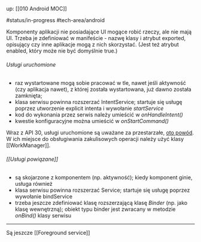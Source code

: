 up: [[010 Android MOC]]

#status/in-progress 
#tech-area/android 

Komponenty aplikacji nie posiadające UI mogące robić rzeczy, ale nie mają UI.
Trzeba je zdefiniować w manifeście - nazwę klasy i atrybut exported, opisujący czy inne aplikacje mogą z nich skorzystać. (Jest też atrybut enabled, który może nie być domyślnie true.)

###### Usługi uruchomione 
- raz wystartowane mogą sobie pracować w tle, nawet jeśli aktywność (czy aplikacja nawet), z której została wystartowana, już dawno została zamknięta;
- klasa serwisu powinna rozszerzać IntentService; startuje się usługę poprzez utworzenie explicit intenta i wywołanie *startService*
- kod do wykonania przez serwis należy umieścić w *onHandleIntent()*
- kwestie konfiguracyjne można umieścić w *onStartCommand()*

Wraz z API 30, usługi uruchomione są uważane za przestarzałe, [oto powód](https://developer.android.com/reference/android/app/IntentService).
W ich miejsce do obsługiwania zakulisowych operacji należy użyć klasy [[WorkManager]].


###### [[Usługi powiązane]] 
- są skojarzone z komponentem (np. aktywność); kiedy komponent ginie, usługa również
- klasa serwisu powinna rozszerzać Service; startuje się usługę poprzez wywołanie bindService
- trzeba jeszcze zdefiniować klasę rozszerzającą klasę *Binder* (np. jako klasę wewnętrzną); obiekt typu binder jest zwracany w metodzie *onBind()* klasy serwisu

---

Są jeszcze [[Foreground service]]